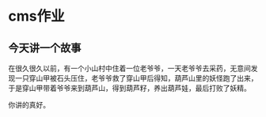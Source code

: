 # cms作业
## 今天讲一个故事
   在很久很久以前，有一个小山村中住着一位老爷爷，一天老爷爷去采药，无意间发现一只穿山甲被石头压住，老爷爷救了穿山甲后得知，葫芦山里的妖怪跑了出来，于是穿山甲带着爷爷来到葫芦山，得到葫芦籽，养出葫芦娃，最后打败了妖精。
  
  你讲的真好。
